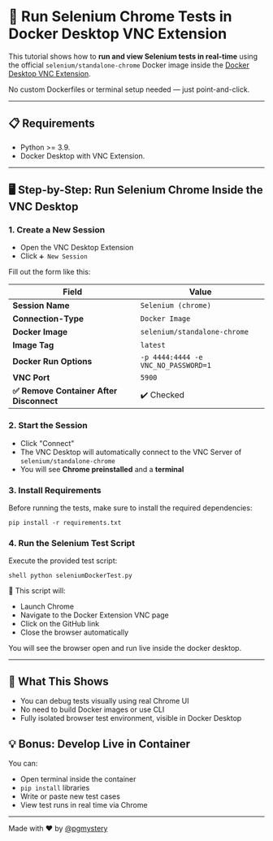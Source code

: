 # 🧪 Run Selenium Chrome Tests in Docker Desktop VNC Extension

This tutorial shows how to **run and view Selenium tests in real-time** using the official `selenium/standalone-chrome` Docker image inside the [Docker Desktop VNC Extension](https://github.com/pgmystery/docker-extension-vnc).

No custom Dockerfiles or terminal setup needed — just point-and-click.

---

## 📋 Requirements

- Python >= 3.9.
- Docker Desktop with VNC Extension.

---

## 🖥️ Step-by-Step: Run Selenium Chrome Inside the VNC Desktop

### 1. Create a New Session

- Open the VNC Desktop Extension
- Click `➕ New Session`

Fill out the form like this:

| Field                                   | Value                               |
|-----------------------------------------|-------------------------------------|
| **Session Name**                        | `Selenium (chrome)`                 |
| **Connection-Type**                     | `Docker Image`                      |
| **Docker Image**                        | `selenium/standalone-chrome`        |
| **Image Tag**                           | `latest`                            |
| **Docker Run Options**                  | `-p 4444:4444 -e VNC_NO_PASSWORD=1` |
| **VNC Port**                            | `5900`                              |
| **✅ Remove Container After Disconnect** | ✔️ Checked                          |


### 2. Start the Session

- Click "Connect"
- The VNC Desktop will automatically connect to the VNC Server of `selenium/standalone-chrome`
- You will see **Chrome preinstalled** and a **terminal**

### 3. Install Requirements

Before running the tests, make sure to install the required dependencies:

```shell
pip install -r requirements.txt
```

### 4. Run the Selenium Test Script

Execute the provided test script:

```shell
shell python seleniumDockerTest.py
```

🧠 This script will:

- Launch Chrome
- Navigate to the Docker Extension VNC page
- Click on the GitHub link
- Close the browser automatically

You will see the browser open and run live inside the docker desktop.

---

## 🚀 What This Shows

- You can debug tests visually using real Chrome UI
- No need to build Docker images or use CLI
- Fully isolated browser test environment, visible in Docker Desktop

## 💡 Bonus: Develop Live in Container

You can:
- Open terminal inside the container
- `pip install` libraries
- Write or paste new test cases
- View test runs in real time via Chrome


---

Made with ❤️ by [@pgmystery](https://github.com/pgmystery)
